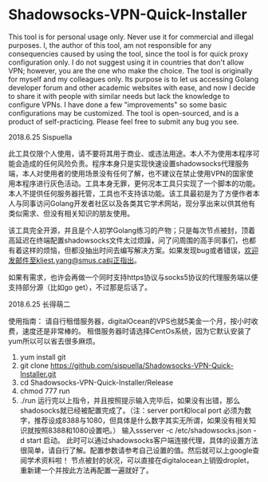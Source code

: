 # Shadowsocks-VPN-Quick-Installer


This tool is for personal usage only. Never use it for commercial and illegal purposes. I, the author of this tool, am not responsible for any consequencies caused by using the tool, since the tool is for quick proxy configuration only. I do not suggest using it in countries that don't allow VPN; however, you are the one who make the choice. The tool is originally for myself and my colleagues only. Its purpose is to let us accessing Golang developer forum and other academic websites with ease, and now I decide to share it with people with similar needs but lack the knowledge to configure VPNs. I have done a few "improvements" so some basic configurations may be customized. 
The tool is open-sourced, and is a product of self-practicing. Please feel free to submit any bug you see. 


2018.6.25 Sispuella

此工具仅限个人使用，请不要将其用于商业、或违法用途。本人不为使用本程序可能会造成的任何风险负责。程序本身只是实现快速设置shadowsocks代理服务端，本人对使用者的使用场景没有任何了解，也不建议在禁止使用VPN的国家使用本程序进行灰色活动。工具本身无罪，更何况本工具只实现了一个脚本的功能。本人不提供任何服务器托管，工具也不支持该功能。该工具最初是为了方便作者本人与同事访问Golang开发者社区以及各类其它学术网站，现分享出来以供其他有类似需求、但没有相关知识的朋友使用。


该工具完全开源，并且是个人初学Golang练习的产物；只是每次节点被封，顶着高延迟在终端配置shadowsocks文件太过烦躁，问了问周围的高手同事们，也都有着这样的烦恼，但都没抽出时间去编写解决方案。如果发现bug或者错误，欢迎发邮件至kliest.yang@smus.ca纠正指出。

如果有需求，也许会再做一个同时支持https协议与socks5协议的代理服务端以便支持部分源（比如go get），不过那是后话了。

2018.6.25 长得萌二


使用指南：
请自行租借服务器，digitalOcean的VPS也就5美金一个月，按小时收费，速度还是非常棒的。
租借服务器时请选择CentOs系统，因为它默认安装了yum所以可以省去很多麻烦。
1. yum install git
2. git clone https://github.com/sispuella/Shadowsocks-VPN-Quick-Installer.git
3. cd Shadowsocks-VPN-Quick-Installer/Release
4. chmod 777 run
5. ./run
运行完以上指令，并且按照提示输入完毕后，如果没有出错，那么shadosocks就已经被配置完成了。（注：server port和local port 必须为数字，推荐设成8388与1080，但具体是什么数字其实无所谓，如果没有相关知识就按照8388和1080设置吧。）
输入ssserver -c /etc/shadowsocks.json -d start 启动。
此时可以通过shadowsocks客户端连接代理，具体的设置方法很简单，请自行了解。配置参数请参考自己设置的值。然后就可以上google查阅学术资料啦！
节点被封的状况，可以直接在digitalocean上销毁droplet，重新建一个并按此方法再配置一遍就好了。
